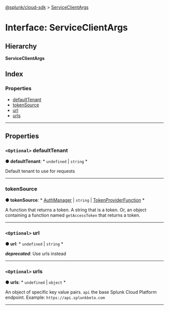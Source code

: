 [@splunk/cloud-sdk](../README.md) > [ServiceClientArgs](../interfaces/serviceclientargs.md)

# Interface: ServiceClientArgs

## Hierarchy

**ServiceClientArgs**

## Index

### Properties

* [defaultTenant](serviceclientargs.md#defaulttenant)
* [tokenSource](serviceclientargs.md#tokensource)
* [url](serviceclientargs.md#url)
* [urls](serviceclientargs.md#urls)

---

## Properties

<a id="defaulttenant"></a>

### `<Optional>` defaultTenant

**● defaultTenant**: * `undefined` &#124; `string`
*

Default tenant to use for requests

___
<a id="tokensource"></a>

###  tokenSource

**● tokenSource**: * [AuthManager](authmanager.md) &#124; `string` &#124; [TokenProviderFunction](../#tokenproviderfunction)
*

A function that returns a token. A string that is a token. Or, an object containing a function named `getAccessToken` that returns a token.

___
<a id="url"></a>

### `<Optional>` url

**● url**: * `undefined` &#124; `string`
*

*__deprecated__*: Use urls instead

___
<a id="urls"></a>

### `<Optional>` urls

**● urls**: * `undefined` &#124; `object`
*

An object of specific key value pairs. `api` the base Splunk Cloud Platform endpoint. Example: `https://api.splunkbeta.com`

___


